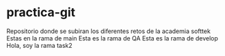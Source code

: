 # practica-git
Repositorio donde se subiran los diferentes retos de la academia softtek
Estas en la rama de main
Esta es la rama de QA
Esta es la rama de develop
Hola, soy la rama task2
